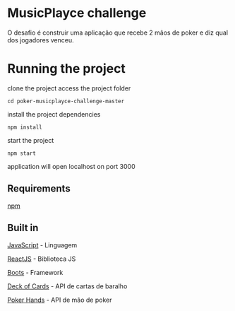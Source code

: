 # MusicPlayce challenge
O desafio é construir uma aplicação que recebe 2 mãos de poker e diz qual dos jogadores venceu.

# Running the project
  
  clone the project
  access the project folder
  ```
  cd poker-musicplayce-challenge-master
  ```
  install the project dependencies
  ```
  npm install
  ```
  start the project
  ```
  npm start
  ```
  application will open localhost on port 3000

## Requirements
  [npm](https://www.npmjs.com/)
  
## Built in
  [JavaScript](https://developer.mozilla.org/pt-BR/docs/Web/JavaScript) - Linguagem 
  
  [ReactJS](https://pt-br.reactjs.org/) - Biblioteca JS 
  
  [Boots](https://react-bootstrap.github.io/) - Framework 
  
  [Deck of Cards](https://deckofcardsapi.com/) - API de cartas de baralho 
  
  [Poker Hands](https://www.npmjs.com/package/poker-hands) - API de mão de poker 
